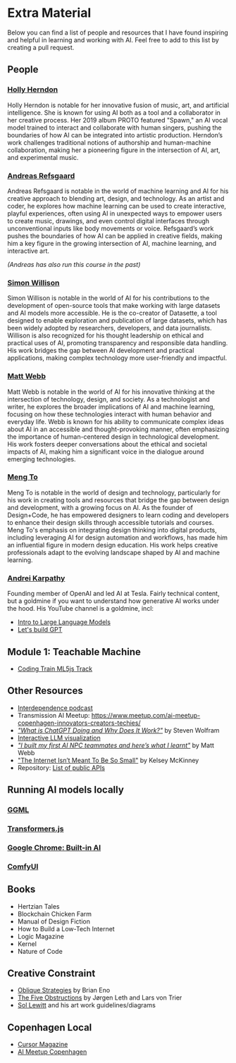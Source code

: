 # Extra Material

Below you can find a list of people and resources that I have found inspiring and helpful in learning and working with AI. Feel free to add to this list by creating a pull request.

## People

### [Holly Herndon](https://en.wikipedia.org/wiki/Holly_Herndon)

Holly Herndon is notable for her innovative fusion of music, art, and artificial intelligence. She is known for using AI both as a tool and a collaborator in her creative process. Her 2019 album PROTO featured "Spawn," an AI vocal model trained to interact and collaborate with human singers, pushing the boundaries of how AI can be integrated into artistic production. Herndon’s work challenges traditional notions of authorship and human-machine collaboration, making her a pioneering figure in the intersection of AI, art, and experimental music.

### [Andreas Refsgaard](https://www.andreasrefsgaard.dk)

Andreas Refsgaard is notable in the world of machine learning and AI for his creative approach to blending art, design, and technology. As an artist and coder, he explores how machine learning can be used to create interactive, playful experiences, often using AI in unexpected ways to empower users to create music, drawings, and even control digital interfaces through unconventional inputs like body movements or voice. Refsgaard’s work pushes the boundaries of how AI can be applied in creative fields, making him a key figure in the growing intersection of AI, machine learning, and interactive art.

_(Andreas has also run this course in the past)_

### [Simon Willison](https://simonwillison.net)

Simon Willison is notable in the world of AI for his contributions to the development of open-source tools that make working with large datasets and AI models more accessible. He is the co-creator of Datasette, a tool designed to enable exploration and publication of large datasets, which has been widely adopted by researchers, developers, and data journalists. Willison is also recognized for his thought leadership on ethical and practical uses of AI, promoting transparency and responsible data handling. His work bridges the gap between AI development and practical applications, making complex technology more user-friendly and impactful.

### [Matt Webb](https://interconnected.org)

Matt Webb is notable in the world of AI for his innovative thinking at the intersection of technology, design, and society. As a technologist and writer, he explores the broader implications of AI and machine learning, focusing on how these technologies interact with human behavior and everyday life. Webb is known for his ability to communicate complex ideas about AI in an accessible and thought-provoking manner, often emphasizing the importance of human-centered design in technological development. His work fosters deeper conversations about the ethical and societal impacts of AI, making him a significant voice in the dialogue around emerging technologies.

### [Meng To](https://x.com/mengto)

Meng To is notable in the world of design and technology, particularly for his work in creating tools and resources that bridge the gap between design and development, with a growing focus on AI. As the founder of Design+Code, he has empowered designers to learn coding and developers to enhance their design skills through accessible tutorials and courses. Meng To's emphasis on integrating design thinking into digital products, including leveraging AI for design automation and workflows, has made him an influential figure in modern design education. His work helps creative professionals adapt to the evolving landscape shaped by AI and machine learning.

### [Andrei Karpathy](https://karpathy.ai)

Founding member of OpenAI and led AI at Tesla. Fairly technical content, but a goldmine if you want to understand how generative AI works under the hood. His YouTube channel is a goldmine, incl:

- [Intro to Large Language Models](https://www.youtube.com/watch?v=zjkBMFhNj_g)
- [Let's build GPT](https://www.youtube.com/watch?v=kCc8FmEb1nY)

## Module 1: Teachable Machine

- [Coding Train ML5js Track](https://thecodingtrain.com/tracks/ml5js-beginners-guide)

## Other Resources

- [Interdependence podcast](https://interdependence.fm)
- Transmission AI Meetup: https://www.meetup.com/ai-meetup-copenhagen-innovators-creators-techies/
- [_"What is ChatGPT Doing and Why Does It Work?"_](https://writings.stephenwolfram.com/2023/02/what-is-chatgpt-doing-and-why-does-it-work/) by Steven Wolfram
- [Interactive LLM visualization](https://perplexity.vercel.app)
- [_"I built my first AI NPC teammates and here’s what I learnt"_](https://interconnected.org/home/2023/09/01/npcs) by Matt Webb
- ["The Internet Isn’t Meant To Be So Small"](https://defector.com/the-internet-isnt-meant-to-be-so-small) by Kelsey McKinney
- Repository: [List of public APIs](https://github.com/public-apis/public-apis)

## Running AI models locally

### [GGML](https://github.com/ggerganov/ggml)

### [Transformers.js](https://huggingface.co/docs/transformers.js/index)

### [Google Chrome: Built-in AI](https://developer.chrome.com/docs/ai/built-in)

### [ComfyUI](https://www.comfy.org)

## Books

- Hertzian Tales
- Blockchain Chicken Farm
- Manual of Design Fiction
- How to Build a Low-Tech Internet
- Logic Magazine
- Kernel
- Nature of Code

## Creative Constraint

- [Oblique Strategies](https://en.wikipedia.org/wiki/Oblique_Strategies) by Brian Eno
- [The Five Obstructions](https://www.dfi.dk/en/viden-om-film/filmdatabasen/film/de-fem-benspaend) by Jørgen Leth and Lars von Trier
- [Sol Lewitt](https://en.wikipedia.org/wiki/Sol_LeWitt) and his art work guidelines/diagrams

## Copenhagen Local

- [Cursor Magazine](https://cursormag.net)
- [AI Meetup Copenhagen](https://www.meetup.com/ai-meetup-copenhagen-innovators-creators-techies/)
